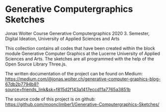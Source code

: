 
# Generative Computergraphics Sketches

Jonas Wolter
Course Generative Computergraphics 2020
3. Semester, Digital Ideation, University of Applied Sciences and Arts 

This collection contains all codes that have been created within the block module Generative Computer Graphics at the Lucerne University of Applied Sciences and Arts. 
The sketches are all programmed with the help of the Open Source Library Three.js.

The written documentation of the project can be found on Medium:  
https://medium.com/@jonas.wolter.ch/generative-computer-graphics-blog-67db2b7794b8?source=friends_link&sk=f815d2f143a1417eccd11a7765a3851b

The source code of this project is on github:  
https://github.com/moonclimber1/Generative-Computergraphics-Sketches/
